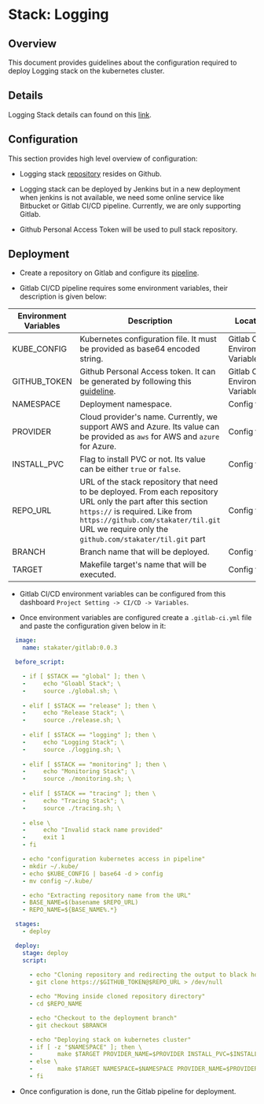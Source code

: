 # Stack: Logging

## Overview
This document provides guidelines about the configuration required to deploy Logging stack on the kubernetes cluster.

## Details
Logging Stack details can found on this [link](/content/tools/logging/cerebro/developer-documentation.html#introduction).

## Configuration

This section provides high level overview of configuration: 

* Logging stack [repository](https://github.com/stakater/StakaterKubeHelmLogging) resides on Github.

* Logging stack can be deployed by Jenkins but in a new deployment when jenkins is not available, we need some online service like Bitbucket or Gitlab CI/CD pipeline. Currently, we are only supporting Gitlab.

* Github Personal Access Token will be used to pull stack repository.

## Deployment

* Create a repository on Gitlab and configure its [pipeline](/content/processes/bootstrapping/gitlab-pipeline-configuration.html).

* Gitlab CI/CD pipeline requires some environment variables, their description is given below:

| Environment Variables | Description | Location| 
|---|---|---|
| KUBE_CONFIG | Kubernetes configuration file. It must be provided as base64 encoded string.| Gitlab CI/CD Enviroment Variable |
| GITHUB_TOKEN  | Github Personal Access token. It can be generated by following this [guideline](https://github.com/stakater/til/blob/master/gitlab/gitlab-integration-with-github.md). | Gitlab CI/CD Environment Variable |
| NAMESPACE  | Deployment namespace. | Config file |
| PROVIDER  | Cloud provider's name. Currently, we support AWS and Azure. Its value can be provided as `aws` for AWS and `azure` for Azure. | Config file |
| INSTALL_PVC  | Flag to install PVC or not. Its value can be either `true` or `false`. | Config file |
| REPO_URL  | URL of the stack repository that need to be deployed. From each repository URL only the part after this section `https://` is required. Like from `https://github.com/stakater/til.git` URL we require only the `github.com/stakater/til.git` part | Config file |
| BRANCH  | Branch name that will be deployed. | Config file |
| TARGET  | Makefile target's name that will be executed. | Config file |

* Gitlab CI/CD environment variables can be configured from this dashboard `Project Setting -> CI/CD -> Variables`.

* Once environment variables are configured create a `.gitlab-ci.yml` file and paste the configuration given below in it:

```yaml
  image:
    name: stakater/gitlab:0.0.3

  before_script:

    - if [ $STACK == "global" ]; then \
    -     echo "Gloabl Stack"; \
    -     source ./global.sh; \
    
    - elif [ $STACK == "release" ]; then \ 
    -     echo "Release Stack"; \ 
    -     source ./release.sh; \
    
    - elif [ $STACK == "logging" ]; then \
    -     echo "Logging Stack"; \ 
    -     source ./logging.sh; \
    
    - elif [ $STACK == "monitoring" ]; then \
    -     echo "Monitoring Stack"; \ 
    -     source ./monitoring.sh; \
    
    - elif [ $STACK == "tracing" ]; then \
    -     echo "Tracing Stack"; \ 
    -     source ./tracing.sh; \
    
    - else \
    -     echo "Invalid stack name provided"
    -     exit 1 
    - fi

    - echo "configuration kubernetes access in pipeline"
    - mkdir ~/.kube/
    - echo $KUBE_CONFIG | base64 -d > config
    - mv config ~/.kube/

    - echo "Extracting repository name from the URL"
    - BASE_NAME=$(basename $REPO_URL)
    - REPO_NAME=${BASE_NAME%.*}

  stages:
    - deploy

  deploy:
    stage: deploy
    script:
      
      - echo "Cloning repository and redirecting the output to black hole because we don't want GITHUB_TOKEN to be visible on pipeline logs"
      - git clone https://$GITHUB_TOKEN@$REPO_URL > /dev/null

      - echo "Moving inside cloned repository directory"
      - cd $REPO_NAME

      - echo "Checkout to the deployment branch"
      - git checkout $BRANCH

      - echo "Deploying stack on kubernetes cluster"
      - if [ -z "$NAMESPACE" ]; then \
      -       make $TARGET PROVIDER_NAME=$PROVIDER INSTALL_PVC=$INSTALL_PVC; \
      - else \
      -       make $TARGET NAMESPACE=$NAMESPACE PROVIDER_NAME=$PROVIDER INSTALL_PVC=$INSTALL_PVC; \      
      - fi
```

* Once configuration is done, run the Gitlab pipeline for deployment.


